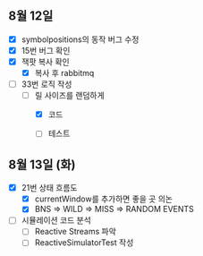 
## 8월 12일

- [x] symbolpositions의 동작 버그 수정
- [x] 15번 버그 확인
- [x] 잭팟 복사 확인
	- [x] 복사 후 rabbitmq
- [ ] 33번 로직 작성
	- [ ] 릴 사이즈를 랜덤하게
		- [x] 코드
		- [ ] 테스트


## 8월 13일 (화)

- [x] 21번 상태 흐름도
	- [x] currentWindow를 추가하면 좋을 곳 의논
	- [x] BNS => WILD => MISS => RANDOM EVENTS
- [ ] 시뮬레이션 코드 분석
	- [ ] Reactive Streams 파악
	- [ ] ReactiveSimulatorTest 작성